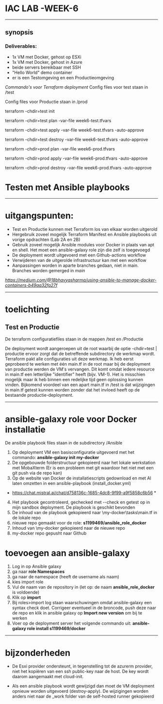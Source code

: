 # IAC LAB -WEEK-6
-------
## synopsis
### Deliverables:
- 1x VM met Docker, gehost op ESXi
- 1x VM met Docker, gehost in Azure
- beide servers bereikbaar met SSH
- "Hello World" demo container
- er is een Testomgeving en een Productieomgeving

*Commando's voor Terraform deployment*
Config files voor test staan in /test

Config files voor Productie staan in /prod

terraform -chdir=test init

terraform -chdir=test plan -var-file week6-test.tfvars

terraform -chdir=test apply -var-file week6-test.tfvars -auto-approve

terraform -chdir=test destroy -var-file week6-test.tfvars -auto-approve

terraform -chdir=prod plan -var-file week6-prod.tfvars

terraform -chdir=prod apply -var-file week6-prod.tfvars -auto-approve

terraform -chdir=prod destroy -var-file week6-prod.tfvars -auto-approve

# Testen met Ansible playbooks
----


# uitgangspunten:
- Test en Productie kunnen met Terraform los van elkaar worden uitgerold
- Hergebruik zoveel mogelijk Terraform Manifest en Ansible playbooks uit vorige opdrachten (Lab 2A en 2B)
- Gebruik zoveel mogelijk Ansible modules voor Docker in plaats van apt en shell. Het moet een ansible-galaxy role zijn die zelf is toegevoegd
- De deployment wordt uitgevoerd met een Github-actions workflow
- Verwijderen van de uitgerolde infrastructuur kan met een workflow
- Aanpassingen worden in aparte branches gedaan, niet in main. Branches worden gemerged in *main* 


*https://medium.com/@18bhavyasharma/using-ansible-to-manage-docker-containers-b49aa32fa27f*


----

# toelichting
## Test en Productie
De terraform configuratiefiles staan in de mappen /test en /Productie

De deployment wordt aangeroepen uit de root waarbij de optie -chdir=test | productie ervoor zorgt dat de betreffende subdirectory de werkmap wordt. Terraform pakt alle configuraties uit deze werkmap.
Ik heb eerst geprobeerd te werken met één main.tf in de root maar bij de deployment van productie werden de VM's vervangen. Dit komt omdat iedere resource in main.tf een letterlijke "identifier" heeft (bijv. VM-1). Het is misschien mogelijk maar ik heb binnen een redelijke tijd geen oplossing kunnen vinden. Bijkomend voordeel van een apart main.tf in /test is dat wijzigingen in main.tf getest kunnen worden zonder dat het invloed heeft op de bestaande productie-deployment.

----

# ansible-galaxy role voor Docker installatie
De ansible playbook files staan in de subdirectory /Ansible
1. Op deployment VM een basisconfiguratie uitgevoerd met het commando: **ansible-galaxy init my-docker**
2. De opgebouwde folderstructuur gekopieerd naar het lokale werkstation met MobaXterm (Er is een probleem met git waardoor het niet met een git push via de repo kan) 
3. Op de website van Docker de installatiescripts gedownload en met AI laten omzetten in een ansible-playbook (install_docker.yml)

* https://chat.mistral.ai/chat/d758136c-1685-4dc8-9f99-a9f5858c6b56 *

4. Het playbook gecontroleerd, gechecked met --check en getest op in mijn sandbox deployment. De playbook is geschikt bevonden 
5. De inhoud van de playbook gekopieerd naar \my-docker\tasks\main.tf in de lokale repo
6. nieuwe repo gemaakt voor de role: **s1199469/ansible_role_docker**
7. Inhoud van \my-docker gekopieerd naar de nieuwe repo
8. my-docker repo gepusht naar Github

# toevoegen aan ansible-galaxy
1. Log in op Ansible galaxy
2. ga naar **role Namespaces**
3. ga naar de namespace (heeft de username als naam)
4. kies import role
5. Vul de naam van de repository in (let op: de naam **ansible_role_docker** is voldoende)
6. Klik op **import**
7. Bij roles>import log staan waarschuwingen omdat ansible-galaxy een syntax check doet. Corrigeer eventueel in de broncode, push deze naar de repo en klik in ansible galaxy op **Import new version** om bij te werken
8. Voer op de deployment server het volgende commando uit: **ansible-galaxy role install s1199469/docker**

----
# bijzonderheden
- De Esxi provider ondersteunt, in tegenstelling tot de azurerm provider, niet het kopiëren van een ssh public-key naar de host. De key wordt daarom aangemaakt met cloud-init.

- Als een ansible playbook wordt gewijzigd dan moet de VM deployment opnieuw worden uitgevoerd (destroy-apply). De wijzigingen worden anders niet naar de _work folder van de self-hosted runner gekopieerd


